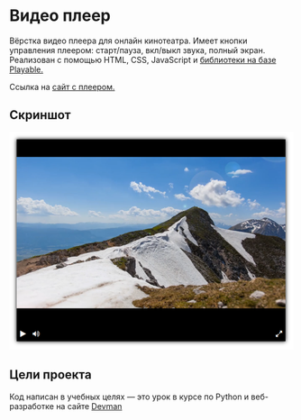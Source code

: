 # Видео плеер
Вёрстка видео плеера для онлайн кинотеатра. 
Имеет кнопки управления плеером: старт/пауза, вкл/выкл звука, полный экран. 
Реализован с помощью HTML, CSS, JavaScript и [библиотеки на базе Playable.](https://github.com/devmanorg/video-player-jslib)


Ссылка на [сайт с плеером.](https://k-mickey.github.io/devman_player-layout/)
## Скриншот
![img.png](src/player_screenshot.png)

## Цели проекта

Код написан в учебных целях — это урок в курсе по Python и веб-разработке на сайте [Devman](https://dvmn.org/)